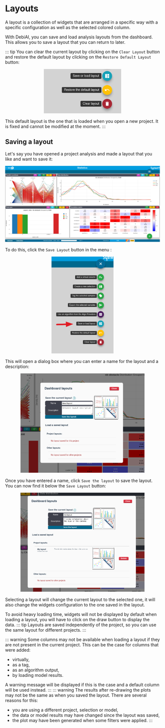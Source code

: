 # Layouts

A layout is a collection of widgets that are arranged in a specific way with a specific configuration as well as the selected colored column.

With DebiAI, you can save and load analysis layouts from the dashboard. This allows you to save a layout that you can return to later.

::: tip
You can clear the current layout by clicking on the `Clear Layout` button and restore the default layout by clicking on the `Restore Default Layout` button:

<p align="center">
<img src="./otherLayoutControls.png" width="50%" alt="Clear layout button">
</p>

This default layout is the one that is loaded when you open a new project. It is fixed and cannot be modified at the moment.
:::

## Saving a layout

Let's say you have opened a project analysis and made a layout that you like and want to save it:

![A nice layout](./analysisPage.png)

To do this, click the `Save Layout` button in the menu :

<p align="center">
<img src="./exportMenuPosition.png" width="40%" alt="Save layout button">
</p>

This will open a dialog box where you can enter a name for the layout and a description:

<p align="center">
<img src="./newLayoutPanel.png" width="80%" alt="New layout menu">
</p>

Once you have entered a name, click `Save the layout` to save the layout. You can now find it below the `Save Layout` button:

<p align="center">
<img src="./layoutViewPanel.png" width="80%" alt="Layout menu">
</p>



Selecting a layout will change the current layout to the selected one, it will also change the widgets configuration to the one saved in the layout.

To avoid heavy loading time, widgets will not be displayed by default when loading a layout, you will have to click on the draw button to display the data.
::: tip
Layouts are saved independently of the project, so you can use the same layout for different projects.
:::

::: warning
Some columns may not be available when loading a layout if they are not present in the current project. This can be the case for columns that were added:

- virtually,
- as a tag,
- as an algorithm output,
- by loading model results.

A warning message will be displayed if this is the case and a default column will be used instead.
:::
::: warning
The results after re-drawing the plots may not be the same as when you saved the layout. There are several reasons for this:

- you are using a different project, selection or model,
- the data or model results may have changed since the layout was saved,
- the plot may have been generated when some filters were applied.
  :::
